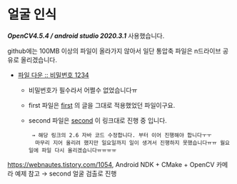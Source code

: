 # 얼굴 인식

___OpenCV4.5.4 / android studio 2020.3.1___ 사용했습니다.

github에는 100MB 이상의 파일이 올라가지 않아서 일단 통압축 파일은 n드라이브 공유로 올리겠습니다.

* [파일 다운 :: 비밀번호 1234](http://naver.me/5RRAog2H, "n드라이브 연결")
  * 비밀번호가 필수라서 어쩔수 없었습니다ㅠ
  * first 파일은 [first](https://webnautes.tistory.com/923?category=704164, "Android NDK + OpenCV 카메라 예제 및 프로젝트 생성방법(ndk-build 사용)") 의 글을 그대로 적용했었던 파일이구요.
  * second 파일은 [second](https://webnautes.tistory.com/1087?category=704164, "얼굴 검출") 이 링크대로 진행 중 입니다.
        
        
         → 해당 링크의 2.6 자바 코드 수정합니다. 부터 이어 진행해야 합니다ㅜㅜ 
          마무리 지어 올리려 했지만 일요일까지 일이 생겨서 진행하지 못했습니다ㅠㅠ 월요일에 파일 다시 올리겠습니다ㅠㅠㅠㅠ 

<https://webnautes.tistory.com/1054>, Android NDK + CMake + OpenCV 카메라 예제 참고 → second 얼굴 검출로 진행

